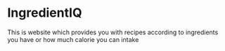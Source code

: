 # IngredientIQ
 This is website which provides you with recipes according to ingredients you have or how much calorie you can intake
